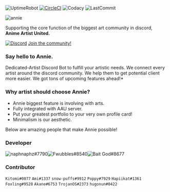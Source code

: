 
![UptimeRobot](https://img.shields.io/uptimerobot/ratio/7/m783091736-32a77587f4d0fc4f46c8c265.svg?style=flat-square)
[![CircleCI](https://img.shields.io/circleci/build/github/klerikdust/anniediscord/master.svg?style=flat-square)]()
![Codacy](https://img.shields.io/codacy/grade/d60d5579018348af8fc310a9e5dffe36.svg?logo=Codacy&style=flat-square)
![LastCommit](https://img.shields.io/github/last-commit/klerikdust/anniediscord.svg?style=flat-square)

![annie](https://cdn.discordapp.com/avatars/501461775821176832/9a0eb8b32789a9f6b833656561381bf0.png)

Supporting the core function of the biggest art community in discord,
 **Anime Artist United.**

[![Discord](https://img.shields.io/discord/459891664182312980.svg?color=%237bb6ed&label=&logo=Discord&logoColor=%23f2f2f2&style=flat-square)](https://discord.gg/Tjsck8F)
 [Join the community!](https://discord.gg/Tjsck8F)
 

### Say hello to Annie.
Dedicated-Artist Discord Bot to fulfill your artistic needs.
We connect every artist around the discord community. 
We help them to get potential client more easier.
We got tons of upcoming features ahead!*

### Why artist should choose Annie?
- Annie biggest feature is involving with arts.
- Fully integrated with AAU server.
- Put your greatest portfolio to your very own profile card!
- Minimalism is our aesthetic.



 
Below are amazing people that make Annie possible!

### **Developer** 
![naphnaphz#7790][naph]![Fwubbles#8540][fwub]![Bait God#8677][pan]


[fwub]: https://cdn.discordapp.com/avatars/294177453449019409/2fe4ee79df734b6e7824069d4e19f7b5.png?size=128
[naph]: https://cdn.discordapp.com/avatars/230034968515051520/f71d3f9be536f6f4fed646dc8670d644.png?size=128
[pan]: https://cdn.discordapp.com/avatars/277266191540551680/d8c76120788366540552d977122a862d.png?size=128



### **Contributor**

`Kitomi#0077` 
`Ami#1337`
`snow-puffs#9912`
`Poppy#7929`
`Hapiikat#1361`
`Foxling#9528`
`Akane#6753`
`TrojanOS#2373`
`hugonun#0422`
	 
